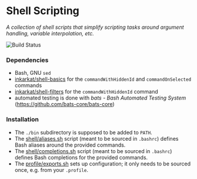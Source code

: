 # Shell Scripting

_A collection of shell scripts that simplify scripting tasks around argument handling, variable interpolation, etc._

![Build Status](https://github.com/inkarkat/shell-scripting/actions/workflows/build.yml/badge.svg)

### Dependencies

* Bash, GNU `sed`
* [inkarkat/shell-basics](https://github.com/inkarkat/shell-basics) for the `commandWithHiddenId` and `commandOnSelected` commands
* [inkarkat/shell-filters](https://github.com/inkarkat/shell-filters) for the `commandWithHiddenId` command
* automated testing is done with _bats - Bash Automated Testing System_ (https://github.com/bats-core/bats-core)

### Installation

* The `./bin` subdirectory is supposed to be added to `PATH`.
* The [shell/aliases.sh](shell/aliases.sh) script (meant to be sourced in `.bashrc`) defines Bash aliases around the provided commands.
* The [shell/completions.sh](shell/completions.sh) script (meant to be sourced in `.bashrc`) defines Bash completions for the provided commands.
* The [profile/exports.sh](profile/exports.sh) sets up configuration; it only needs to be sourced once, e.g. from your `.profile`.
